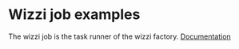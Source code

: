 # Wizzi job examples
The wizzi job is the task runner of the wizzi factory.
[Documentation](https://wizzifactory.github.io/docs/jobs.html)
